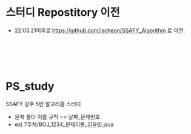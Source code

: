 # 스터디 Repostitory 이전
* 22.03.21이후로 https://github.com/jscheon/SSAFY_Algorithm 로 이전.


<br><br><br><br>

# PS_study

SSAFY 광주 5반 알고리즘 스터디

- 문제 폴더 이름 규칙 => 날짜_문제번호
- ex) 7주차/BOJ_1234_문제이름_김윤민.java



